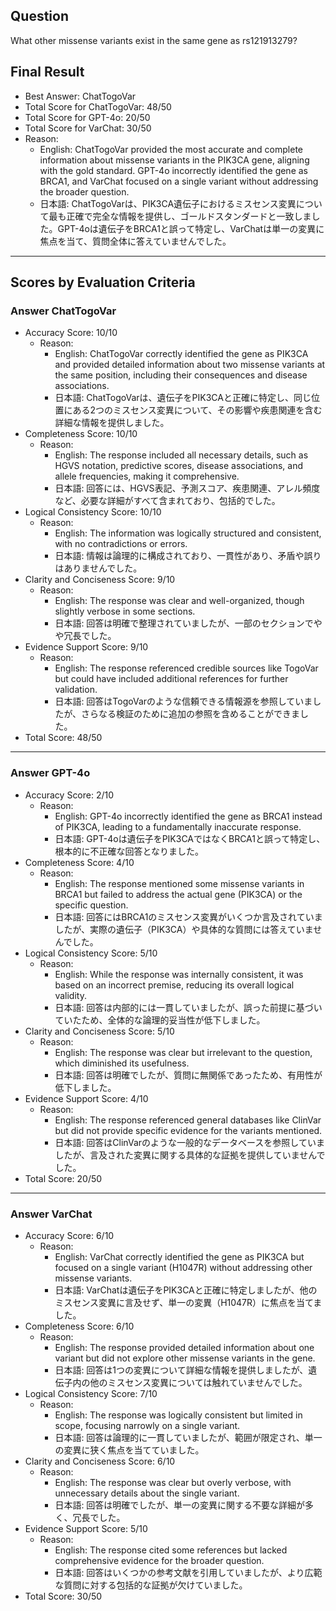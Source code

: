 ## Question

What other missense variants exist in the same gene as rs121913279?

## Final Result

- Best Answer: ChatTogoVar
- Total Score for ChatTogoVar: 48/50
- Total Score for GPT-4o: 20/50
- Total Score for VarChat: 30/50
- Reason:
  - English: ChatTogoVar provided the most accurate and complete information about missense variants in the PIK3CA gene, aligning with the gold standard. GPT-4o incorrectly identified the gene as BRCA1, and VarChat focused on a single variant without addressing the broader question.
  - 日本語: ChatTogoVarは、PIK3CA遺伝子におけるミスセンス変異について最も正確で完全な情報を提供し、ゴールドスタンダードと一致しました。GPT-4oは遺伝子をBRCA1と誤って特定し、VarChatは単一の変異に焦点を当て、質問全体に答えていませんでした。

---

## Scores by Evaluation Criteria

### Answer ChatTogoVar
- Accuracy Score: 10/10
  - Reason: 
    - English: ChatTogoVar correctly identified the gene as PIK3CA and provided detailed information about two missense variants at the same position, including their consequences and disease associations.
    - 日本語: ChatTogoVarは、遺伝子をPIK3CAと正確に特定し、同じ位置にある2つのミスセンス変異について、その影響や疾患関連を含む詳細な情報を提供しました。
- Completeness Score: 10/10
  - Reason: 
    - English: The response included all necessary details, such as HGVS notation, predictive scores, disease associations, and allele frequencies, making it comprehensive.
    - 日本語: 回答には、HGVS表記、予測スコア、疾患関連、アレル頻度など、必要な詳細がすべて含まれており、包括的でした。
- Logical Consistency Score: 10/10
  - Reason: 
    - English: The information was logically structured and consistent, with no contradictions or errors.
    - 日本語: 情報は論理的に構成されており、一貫性があり、矛盾や誤りはありませんでした。
- Clarity and Conciseness Score: 9/10
  - Reason: 
    - English: The response was clear and well-organized, though slightly verbose in some sections.
    - 日本語: 回答は明確で整理されていましたが、一部のセクションでやや冗長でした。
- Evidence Support Score: 9/10
  - Reason: 
    - English: The response referenced credible sources like TogoVar but could have included additional references for further validation.
    - 日本語: 回答はTogoVarのような信頼できる情報源を参照していましたが、さらなる検証のために追加の参照を含めることができました。
- Total Score: 48/50

---

### Answer GPT-4o
- Accuracy Score: 2/10
  - Reason: 
    - English: GPT-4o incorrectly identified the gene as BRCA1 instead of PIK3CA, leading to a fundamentally inaccurate response.
    - 日本語: GPT-4oは遺伝子をPIK3CAではなくBRCA1と誤って特定し、根本的に不正確な回答となりました。
- Completeness Score: 4/10
  - Reason: 
    - English: The response mentioned some missense variants in BRCA1 but failed to address the actual gene (PIK3CA) or the specific question.
    - 日本語: 回答にはBRCA1のミスセンス変異がいくつか言及されていましたが、実際の遺伝子（PIK3CA）や具体的な質問には答えていませんでした。
- Logical Consistency Score: 5/10
  - Reason: 
    - English: While the response was internally consistent, it was based on an incorrect premise, reducing its overall logical validity.
    - 日本語: 回答は内部的には一貫していましたが、誤った前提に基づいていたため、全体的な論理的妥当性が低下しました。
- Clarity and Conciseness Score: 5/10
  - Reason: 
    - English: The response was clear but irrelevant to the question, which diminished its usefulness.
    - 日本語: 回答は明確でしたが、質問に無関係であったため、有用性が低下しました。
- Evidence Support Score: 4/10
  - Reason: 
    - English: The response referenced general databases like ClinVar but did not provide specific evidence for the variants mentioned.
    - 日本語: 回答はClinVarのような一般的なデータベースを参照していましたが、言及された変異に関する具体的な証拠を提供していませんでした。
- Total Score: 20/50

---

### Answer VarChat
- Accuracy Score: 6/10
  - Reason: 
    - English: VarChat correctly identified the gene as PIK3CA but focused on a single variant (H1047R) without addressing other missense variants.
    - 日本語: VarChatは遺伝子をPIK3CAと正確に特定しましたが、他のミスセンス変異に言及せず、単一の変異（H1047R）に焦点を当てました。
- Completeness Score: 6/10
  - Reason: 
    - English: The response provided detailed information about one variant but did not explore other missense variants in the gene.
    - 日本語: 回答は1つの変異について詳細な情報を提供しましたが、遺伝子内の他のミスセンス変異については触れていませんでした。
- Logical Consistency Score: 7/10
  - Reason: 
    - English: The response was logically consistent but limited in scope, focusing narrowly on a single variant.
    - 日本語: 回答は論理的に一貫していましたが、範囲が限定され、単一の変異に狭く焦点を当てていました。
- Clarity and Conciseness Score: 6/10
  - Reason: 
    - English: The response was clear but overly verbose, with unnecessary details about the single variant.
    - 日本語: 回答は明確でしたが、単一の変異に関する不要な詳細が多く、冗長でした。
- Evidence Support Score: 5/10
  - Reason: 
    - English: The response cited some references but lacked comprehensive evidence for the broader question.
    - 日本語: 回答はいくつかの参考文献を引用していましたが、より広範な質問に対する包括的な証拠が欠けていました。
- Total Score: 30/50